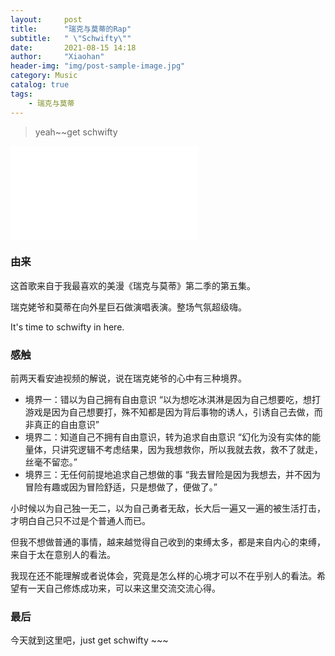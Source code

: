 ```yaml
---
layout:     post
title:      "瑞克与莫蒂的Rap"
subtitle:   " \"Schwifty\""
date:       2021-08-15 14:18
author:     "Xiaohan"
header-img: "img/post-sample-image.jpg"
category: Music
catalog: true
tags:
    - 瑞克与莫蒂
---
```



> yeah~~get schwifty

<!-- <audio id="audio" controls="" preload="none">
      <source id="mp3" src="mp3/schwifty.mp3">
      <embed height="50" width="100" src="horse.mp3">
</audio> -->


<iframe src="//player.bilibili.com/player.html?aid=800489596&bvid=BV1Xy4y1q79A&cid=260564493&page=1" scrolling="no" border="0" frameborder="no" framespacing="0" allowfullscreen="true"> </iframe>
<script>
function changeFrameHeight(){
	var ifm= document.getElementById("myiframe");
	ifm.height=document.documentElement.clientHeight;

}
window.onresize=function(){  
	 changeFrameHeight();  
} 
</script>


### 由来

这首歌来自于我最喜欢的美漫《瑞克与莫蒂》第二季的第五集。

瑞克姥爷和莫蒂在向外星巨石做演唱表演。整场气氛超级嗨。

It's time to schwifty in here.


### 感触

前两天看安迪视频的解说，说在瑞克姥爷的心中有三种境界。

* 境界一：错以为自己拥有自由意识
        “以为想吃冰淇淋是因为自己想要吃，想打游戏是因为自己想要打，殊不知都是因为背后事物的诱人，引诱自己去做，而非真正的自由意识”
* 境界二：知道自己不拥有自由意识，转为追求自由意识
        “幻化为没有实体的能量体，只讲究逻辑不考虑结果，因为我想救你，所以我就去救，救不了就走，丝毫不留恋。”
* 境界三：无任何前提地追求自己想做的事
        “我去冒险是因为我想去，并不因为冒险有趣或因为冒险舒适，只是想做了，便做了。”

小时候以为自己独一无二，以为自己勇者无敌，长大后一遍又一遍的被生活打击，才明白自己只不过是个普通人而已。

但我不想做普通的事情，越来越觉得自己收到的束缚太多，都是来自内心的束缚，来自于太在意别人的看法。

我现在还不能理解或者说体会，究竟是怎么样的心境才可以不在乎别人的看法。希望有一天自己修炼成功来，可以来这里交流交流心得。

### 最后

今天就到这里吧，just get schwifty ~~~